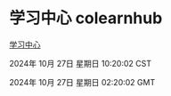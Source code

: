 # 学习中心 colearnhub
[学习中心](http://219.139.197.74:56308/colearnhub/)

2024年 10月 27日 星期日 10:20:02 CST

2024年 10月 27日 星期日 02:20:02 GMT
